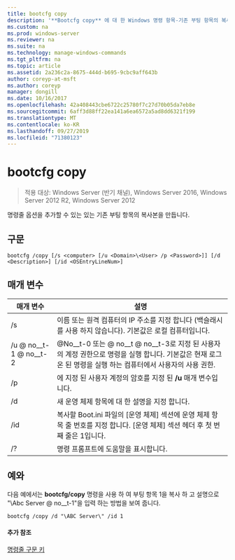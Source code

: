 ```yaml
---
title: bootcfg copy
description: '**Bootcfg copy** 에 대 한 Windows 명령 항목-기존 부팅 항목의 복사본을 만듭니다 .이 항목에서 명령줄 옵션을 추가할 수 있습니다.'
ms.custom: na
ms.prod: windows-server
ms.reviewer: na
ms.suite: na
ms.technology: manage-windows-commands
ms.tgt_pltfrm: na
ms.topic: article
ms.assetid: 2a236c2a-8675-444d-b695-9cbc9aff643b
author: coreyp-at-msft
ms.author: coreyp
manager: dongill
ms.date: 10/16/2017
ms.openlocfilehash: 42a408443cbe6722c25780f7c27d70b05da7eb8e
ms.sourcegitcommit: 6aff3d88ff22ea141a6ea6572a5ad8dd6321f199
ms.translationtype: MT
ms.contentlocale: ko-KR
ms.lasthandoff: 09/27/2019
ms.locfileid: "71380123"
---
```

# <a name="bootcfg-copy"></a>bootcfg copy

>적용 대상: Windows Server (반기 채널), Windows Server 2016, Windows Server 2012 R2, Windows Server 2012

명령줄 옵션을 추가할 수 있는 있는 기존 부팅 항목의 복사본을 만듭니다.

## <a name="syntax"></a>구문
```
bootcfg /copy [/s <computer> [/u <Domain>\<User> /p <Password>]] [/d <Description>] [/id <OSEntryLineNum>]
```
## <a name="parameters"></a>매개 변수

|      매개 변수       |                                                                                             설명                                                                                             |
|----------------------|-----------------------------------------------------------------------------------------------------------------------------------------------------------------------------------------------------|
|    /s <computer>     |                                         이름 또는 원격 컴퓨터의 IP 주소를 지정 합니다 (백슬래시를 사용 하지 않습니다). 기본값은 로컬 컴퓨터입니다.                                          |
| /u <Domain> @ no__t-1 @ no__t-2  | @No__t-0 또는 <Domain> @ no__t @ no__t-3로 지정 된 사용자의 계정 권한으로 명령을 실행 합니다. 기본값은 현재 로그온 된 명령을 실행 하는 컴퓨터에서 사용자의 사용 권한. |
|    /p <Password>     |                                                        에 지정 된 사용자 계정의 암호를 지정 된 **/u** 매개 변수입니다.                                                        |
|   /d <Description>   |                                                                    새 운영 체제 항목에 대 한 설명을 지정 합니다.                                                                    |
| /id <OSEntryLineNum> |         복사할 Boot.ini 파일의 [운영 체제] 섹션에 운영 체제 항목 줄 번호를 지정 합니다. [운영 체제] 섹션 헤더 후 첫 번째 줄은 1입니다.         |
|          /?          |                                                                                명령 프롬프트에 도움말을 표시합니다.                                                                                 |

## <a name="BKMK_examples"></a>예와
다음 예에서는 **bootcfg/copy** 명령을 사용 하 여 부팅 항목 1을 복사 하 고 설명으로 "\Abc Server @ no__t-1"을 입력 하는 방법을 보여 줍니다.
```
bootcfg /copy /d "\ABC Server\" /id 1
```
#### <a name="additional-references"></a>추가 참조
[명령줄 구문 키](command-line-syntax-key.md)
